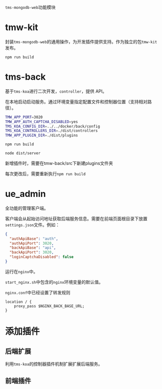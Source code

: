 `tms-mongodb-web`功能模块

# tmw-kit

封装`tms-mongodb-web`的通用操作，为开发插件提供支持。作为独立的包`tmw-kit`发布。

```bash
npm run build
```
# tms-back

基于`tms-koa`进行二次开发，`controller`，提供 API。

在本地启动启动服务。通过环境变量指定配置文件和控制器位置（支持相对路径）。

```bash
TMW_APP_PORT=3020 
TMW_APP_AUTH_CAPTCHA_DISABLED=yes 
TMS_KOA_CONFIG_DIR=../../docker/back/config 
TMS_KOA_CONTROLLERS_DIR=./dist/controllers 
TMW_APP_PLUGIN_DIR=./dist/plugins

npm run build 

node dist/server
```

新增插件时，需要在tmw-back/src下新建plugins文件夹

每次更改后，需要重新执行```npm run build```

# ue_admin

全功能的管理客户端。

客户端会从起始访问地址获取后端服务信息。需要在前端页面根目录下放置`settings.json`文件。例如：

```json
{
  "authApiBase": "auth",
  "authApiPort": 3020,
  "backApiBase": "api",
  "backApiPort": 3020,
  "loginCaptchaDisabled": false
}
```

运行在`nginx`中。

`start_nginx.sh`中包含的`nginx`环境变量的默认值。

`nginx.conf`中已经设置了转发规则

```
location / {
    proxy_pass $NGINX_BACK_BASE_URL;
}
```

# 添加插件

## 后端扩展

利用`tms-koa`的控制器插件机制扩展扩展后端服务。

## 前端插件
